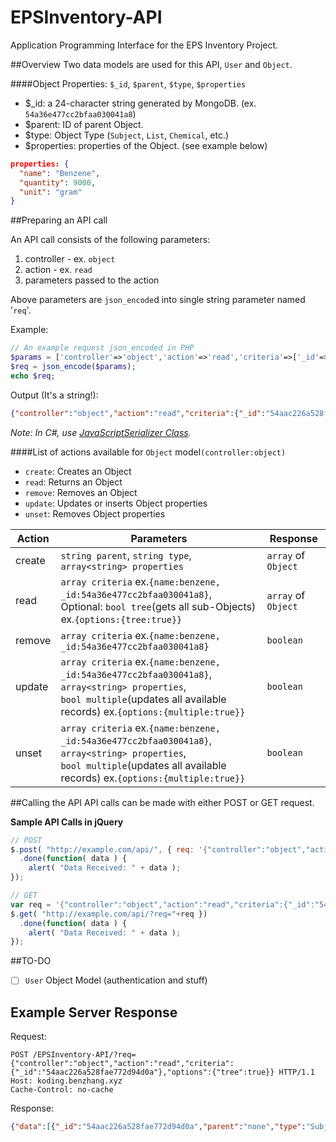EPSInventory-API
================
Application Programming Interface for the EPS Inventory Project.

##Overview
Two data models are used for this API, `User` and `Object`.

####Object
Properties: `$_id`, `$parent`, `$type`, `$properties`
* $_id: a 24-character string generated by MongoDB. (ex. `54a36e477cc2bfaa030041a8`)
* $parent: ID of parent Object.
* $type: Object Type (`Subject`, `List`, `Chemical`, etc.)
* $properties: properties of the Object. (see example below)
```json
properties: {
  "name": "Benzene",
  "quantity": 9000,
  "unit": "gram"
}
```
##Preparing an API call

An API call consists of the following parameters:

1. controller - ex. `object`
2. action - ex. `read`
3. parameters passed to the action

Above parameters are `json_encode`d into single string parameter named '`req`'.

Example:
```php
// An example request json_encoded in PHP
$params = ['controller'=>'object','action'=>'read','criteria'=>['_id'=>'54aac226a528fae772d94d0a'],'options'=>['tree'=>true]];
$req = json_encode($params);
echo $req;
```

Output (It's a string!):
```json
{"controller":"object","action":"read","criteria":{"_id":"54aac226a528fae772d94d0a"},"options":{"tree":true}}
```

*Note: In C#, use [JavaScriptSerializer Class](http://msdn.microsoft.com/en-us/library/system.web.script.serialization.javascriptserializer.aspx).*


####List of actions available for `Object` model`(controller:object)`

* `create`: Creates an Object
* `read`: Returns an Object
* `remove`: Removes an Object
* `update`: Updates or inserts Object properties
* `unset`: Removes Object properties

Action | Parameters | Response
---- | ---------- | --------
create | `string parent`, `string type`, `array<string> properties` | `array` of `Object`
read | `array criteria` ex.`{name:benzene, _id:54a36e477cc2bfaa030041a8}`,<br>Optional: `bool tree`(gets all sub-Objects) ex.`{options:{tree:true}}` | `array` of `Object`
remove | `array criteria` ex.`{name:benzene, _id:54a36e477cc2bfaa030041a8}` | `boolean`
update | `array criteria` ex.`{name:benzene, _id:54a36e477cc2bfaa030041a8}`,<br>`array<string> properties`,<br>`bool multiple`(updates all available records) ex.`{options:{multiple:true}}`| `boolean`
unset | `array criteria` ex.`{name:benzene, _id:54a36e477cc2bfaa030041a8}`,<br>`array<string> properties`,<br>`bool multiple`(updates all available records) ex.`{options:{multiple:true}}`| `boolean`


##Calling the API
API calls can be made with either POST or GET request.

**Sample API Calls in jQuery**
```javascript
// POST
$.post( "http://example.com/api/", { req: '{"controller":"object","action":"read","criteria":{"_id":"54aac226a528fae772d94d0a"},"options":{"tree":true}}' })
  .done(function( data ) {
    alert( "Data Received: " + data );
});

// GET
var req = '{"controller":"object","action":"read","criteria":{"_id":"54aac226a528fae772d94d0a"},"options":{"tree":true}}';
$.get( "http://example.com/api/?req="+req })
  .done(function( data ) {
    alert( "Data Received: " + data );
});
```

##TO-DO
- [ ] `User` Object Model (authentication and stuff)

## Example Server Response

Request:
```
POST /EPSInventory-API/?req={"controller":"object","action":"read","criteria":{"_id":"54aac226a528fae772d94d0a"},"options":{"tree":true}} HTTP/1.1
Host: koding.benzhang.xyz
Cache-Control: no-cache
```

Response:
```json
{"data":[{"_id":"54aac226a528fae772d94d0a","parent":"none","type":"Subject","properties":{"name":"Chemistry"},"children":[{"_id":"54aac27fa528fae772d94d0b","parent":"54aac226a528fae772d94d0a","type":"List","properties":{"name":"Chemicals"},"children":[{"_id":"54a9ccf8a528fae772d94d08","parent":"54aac27fa528fae772d94d0b","type":"Chemical","properties":{"name":"Benzene","quantity":900000,"unit":"gram"},"children":null}]}]}],"success":true}
```
